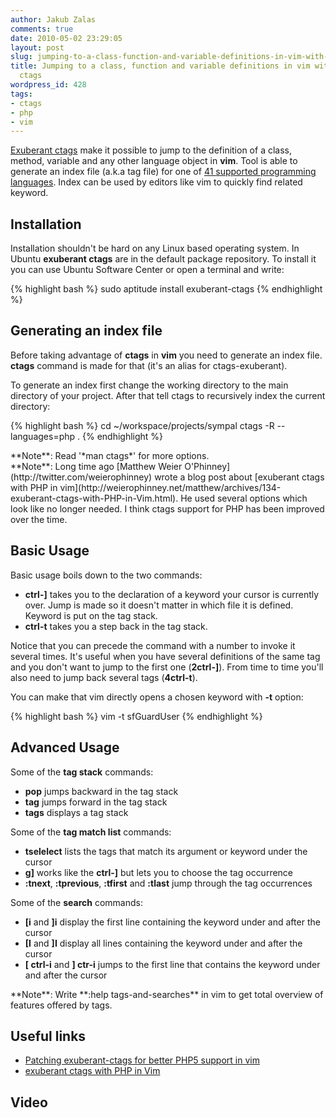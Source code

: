 ```yaml
---
author: Jakub Zalas
comments: true
date: 2010-05-02 23:29:05
layout: post
slug: jumping-to-a-class-function-and-variable-definitions-in-vim-with-exuberant-ctags
title: Jumping to a class, function and variable definitions in vim with exuberant
  ctags
wordpress_id: 428
tags:
- ctags
- php
- vim
---
```


[Exuberant ctags](http://ctags.sourceforge.net/) make it possible to jump to the definition of a class, method, variable and any other language object in **vim**. Tool is  able to generate an index file (a.k.a tag file) for one of [41 supported programming languages](http://ctags.sourceforge.net/languages.html). Index can be used by     editors like vim to quickly find related keyword.


## Installation


Installation shouldn't be hard on any Linux based operating system. In Ubuntu **exuberant ctags** are in the default package repository. To install it you can use Ubuntu Software Center or open a terminal and write:

    
{% highlight bash %}
sudo aptitude install exuberant-ctags
{% endhighlight %}




## Generating an index file


Before taking advantage of **ctags** in **vim** you need to generate an index file. **ctags** command is made for that (it's an alias for ctags-exuberant).

To generate an index first change the working directory to the main directory of your project. After that tell ctags to recursively index the current directory:

    
{% highlight bash %}
cd ~/workspace/projects/sympal
ctags -R --languages=php .
{% endhighlight %}


<div class="alert alert-warning" markdown="1">
**Note**: Read '*man ctags*' for more options.
</div>

<div class="alert alert-warning" markdown="1">
**Note**: Long time ago [Matthew Weier O'Phinney](http://twitter.com/weierophinney) wrote a blog post about [exuberant ctags with PHP in vim](http://weierophinney.net/matthew/archives/134-exuberant-ctags-with-PHP-in-Vim.html). He used several options which look like no longer needed. I think ctags support for PHP has been improved over the time.
</div>


## Basic Usage


Basic usage boils down to the two commands:

* **ctrl-]** takes you to the declaration of a keyword your cursor is currently over. Jump is made so it doesn't matter in which file it is defined. Keyword is put on the tag stack.
* **ctrl-t** takes you a step back in the tag stack.


Notice that you can precede the command with a number to invoke it several times. It's useful when you have several definitions of the same tag and you don't want to jump to the first one      (**2ctrl-]**). From time to time you'll also need to jump back several tags (**4ctrl-t**).

You can make that vim directly opens a chosen keyword with **-t** option:

    
{% highlight bash %}
vim -t sfGuardUser
{% endhighlight %}




## Advanced Usage


Some of the **tag stack** commands:

* **pop** jumps backward in the tag stack
* **tag** jumps forward in the tag stack
* **tags** displays a tag stack


Some of the **tag match list** commands:

* **tselelect** lists the tags that match its argument or keyword under the cursor
* **g]** works like the **ctrl-]** but lets you to choose the tag occurrence
* **:tnext**, **:tprevious**, **:tfirst** and **:tlast** jump through the tag occurrences


Some of the **search** commands:

* **\[i** and **]i** display the first line containing the keyword under and after the cursor
* **\[I** and **]I** display all lines containing the keyword under and after the cursor
* **\[ ctrl-i** and **] ctr-i** jumps to the first line that contains the keyword under and after the cursor


<div class="alert alert-warning" markdown="1">
**Note**: Write **:help tags-and-searches** in vim to get total overview of features offered by tags.
</div>


## Useful links

* [Patching exuberant-ctags for better PHP5 support in vim](http://www.jejik.com/articles/2008/11/patching_exuberant-ctags_for_better_php5_support_in_vim/)
* [exuberant ctags with PHP in Vim](http://weierophinney.net/matthew/archives/134-exuberant-ctags-with-PHP-in-Vim.html)





## Video



<div class="text-center">
    <object width="480" height="385" data="http://www.youtube.com/v/8yjxaBrmiJI&amp;hl=en_US&amp;fs=1&amp;color1=0x3a3a3a&amp;color2=0x999999" type="application/x-shockwave-flash">
        <param name="allowFullScreen" value="true" />
        <param name="allowscriptaccess" value="always" />
        <param name="src" value="http://www.youtube.com/v/8yjxaBrmiJI&amp;hl=en_US&amp;fs=1&amp;color1=0x3a3a3a&amp;color2=0x999999" />
        <param name="allowfullscreen" value="true" />
    </object>
</div>

